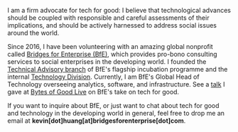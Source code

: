 I am a firm advocate for tech for good: I believe that technological advances should be coupled with responsible and careful assessments of their implications, and should be actively harnessed to address social issues around the world.

Since 2016, I have been volunteering with an amazing global nonprofit called [Bridges for Enterprise (BfE)](https://www.bridgesforenterprise.com/), which provides pro-bono consulting services to social enterprises in the developing world. I founded the [Technical Advisory branch](https://www.bridgesforenterprise.com/) of BfE's flagship incubation programme and the internal [Technology Division](https://tech.bridgesforenterprise.com/). Currently, I am BfE's Global Head of Technology overseeing analytics, software, and infrastructure. See a [talk](https://www.youtube.com/watch?v=0SrgImNwIw0) I gave at [Bytes of Good Live](https://bytesofgood.org/) on BfE's take on tech for good.

If you want to inquire about BfE, or just want to chat about tech for good and technology in the developing world in general, feel free to drop me an email at **kevin[dot]huang[at]bridgesforenterprise[dot]com**.
